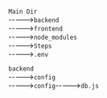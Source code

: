 `Main Dir`  
----->`backend`  
----->`frontend`  
----->`node_modules`  
----->`Steps`  
----->`.env`  


`backend`  
----->`config`  
----->`config`----->`db.js`  


